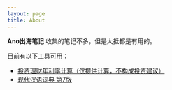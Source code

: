 ```yaml
---
layout: page
title: About
---
```


**Ano出海笔记** 收集的笔记不多，但是大抵都是有用的。

目前有以下工具可用：
* [投资理财年利率计算（仅提供计算，不构成投资建议）](/tools/fund)
* [现代汉语词典 第7版](/tools/dict)